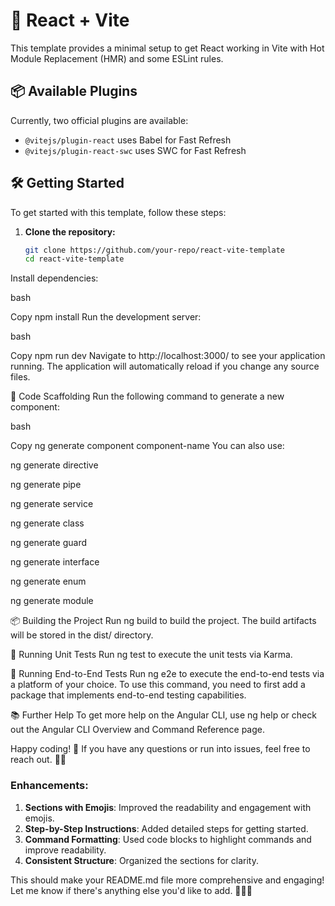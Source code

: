 # 🚀 React + Vite

This template provides a minimal setup to get React working in Vite with Hot Module Replacement (HMR) and some ESLint rules.

## 📦 Available Plugins

Currently, two official plugins are available:

- `@vitejs/plugin-react` uses Babel for Fast Refresh
- `@vitejs/plugin-react-swc` uses SWC for Fast Refresh

## 🛠️ Getting Started

To get started with this template, follow these steps:

1. **Clone the repository:**
   ```bash
   git clone https://github.com/your-repo/react-vite-template
   cd react-vite-template
Install dependencies:

bash

Copy
npm install
Run the development server:

bash

Copy
npm run dev
Navigate to http://localhost:3000/ to see your application running. The application will automatically reload if you change any source files.

🌿 Code Scaffolding
Run the following command to generate a new component:

bash

Copy
ng generate component component-name
You can also use:

ng generate directive

ng generate pipe

ng generate service

ng generate class

ng generate guard

ng generate interface

ng generate enum

ng generate module

📦 Building the Project
Run ng build to build the project. The build artifacts will be stored in the dist/ directory.

🧪 Running Unit Tests
Run ng test to execute the unit tests via Karma.

🚀 Running End-to-End Tests
Run ng e2e to execute the end-to-end tests via a platform of your choice. To use this command, you need to first add a package that implements end-to-end testing capabilities.

📚 Further Help
To get more help on the Angular CLI, use ng help or check out the Angular CLI Overview and Command Reference page.

Happy coding! 🎉 If you have any questions or run into issues, feel free to reach out. 🚀✨

### Enhancements:
1. **Sections with Emojis**: Improved the readability and engagement with emojis.
2. **Step-by-Step Instructions**: Added detailed steps for getting started.
3. **Command Formatting**: Used code blocks to highlight commands and improve readability.
4. **Consistent Structure**: Organized the sections for clarity.

This should make your README.md file more comprehensive and engaging! Let me know if there's anything else you'd like to add. 🌟✨📄
